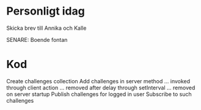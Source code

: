 # Personligt idag
Skicka brev till Annika och Kalle

SENARE: Boende fontan

# Kod
Create challenges collection
Add challenges in server method
... invoked through client action
... removed after delay through setInterval
... removed on server startup
Publish challenges for logged in user
Subscribe to such challenges
